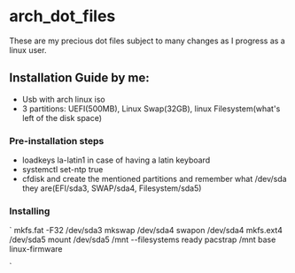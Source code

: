 # arch_dot_files
These are my precious dot files subject to many changes as I progress as a linux user.
## Installation Guide by me:
- Usb with arch linux iso
- 3 partitions: UEFI(500MB), Linux Swap(32GB), linux Filesystem(what's left of the disk space)
### Pre-installation steps
- loadkeys la-latin1 in case of having a latin keyboard
- systemctl set-ntp true
- cfdisk and create the mentioned partitions and remember what /dev/sda they are(EFI/sda3, SWAP/sda4, Filesystem/sda5)
### Installing

`
mkfs.fat -F32 /dev/sda3
mkswap /dev/sda4
swapon /dev/sda4
mkfs.ext4 /dev/sda5
mount /dev/sda5 /mnt
--filesystems ready
pacstrap /mnt base linux-firmware

`

